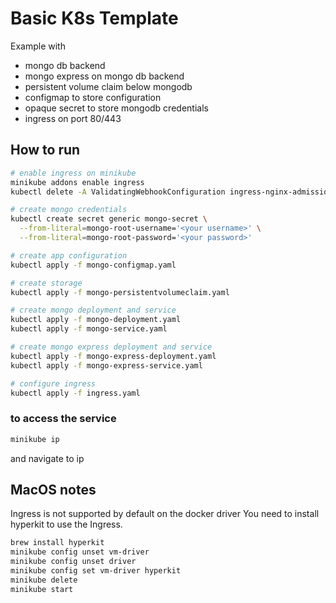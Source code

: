 # Basic K8s Template

Example with

* mongo db backend
* mongo express on mongo db backend
* persistent volume claim below mongodb
* configmap to store configuration
* opaque secret to store mongodb credentials
* ingress on port 80/443

## How to run

```bash
# enable ingress on minikube
minikube addons enable ingress
kubectl delete -A ValidatingWebhookConfiguration ingress-nginx-admission

# create mongo credentials
kubectl create secret generic mongo-secret \
  --from-literal=mongo-root-username='<your username>' \
  --from-literal=mongo-root-password='<your password>'

# create app configuration
kubectl apply -f mongo-configmap.yaml

# create storage
kubectl apply -f mongo-persistentvolumeclaim.yaml

# create mongo deployment and service
kubectl apply -f mongo-deployment.yaml
kubectl apply -f mongo-service.yaml

# create mongo express deployment and service
kubectl apply -f mongo-express-deployment.yaml
kubectl apply -f mongo-express-service.yaml

# configure ingress
kubectl apply -f ingress.yaml 
```

### to access the service

```bash
minikube ip
```

and navigate to ip

## MacOS notes

Ingress is not supported by default on the docker driver You need to install hyperkit to use the Ingress.

```bash
brew install hyperkit
minikube config unset vm-driver
minikube config unset driver
minikube config set vm-driver hyperkit
minikube delete
minikube start
```
